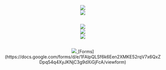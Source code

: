 <div align="center">
  <img
    src="https://readme-typing-svg.herokuapp.com/?font=Righteous&size=35&center=true&vCenter=true&width=500&height=70&color=BDBDBD&duration=3000&lines=Hi+There!;+I'm+Yasin+Rabiee!;"
  />
  <br>
  <img
src="https://camo.githubusercontent.com/32f8c02627301a5b66691d277231cf1c4dff95398b1f44d0520eac5a1d6d1391/68747470733a2f2f6d65646961342e67697068792e636f6d2f6d656469612f336b50446d6f5764427051504e68436e55472f67697068792e676966"  
  />
  <h2></h2>
  
  <img
    src="https://skillicons.dev/icons?i=html,css,bootstrap,tailwind,js"
  />
  <br>
  <img
    src="https://skillicons.dev/icons?i=jquery,vue,cpp,git,github"
  />
  <br>
  <img 
    src="https://skillicons.dev/icons?i=gitlab,regex,sublime,vscode,npm"  
  />
  <br>
<h2></h2>
  <a href="https://T.me/YasinRabiee">
    <img
      src="https://img.shields.io/badge/Telegram-333333?style=for-the-badge&logo=telegram&logoColor=EEEEEE"
    />
  </a>
[Forms](https://docs.google.com/forms/d/e/1FAIpQLSf6k6Een2XMKE52rqV7x6QxZDpq54q4XyJKNjC3g9dXiGjFcA/viewform)
</div>
